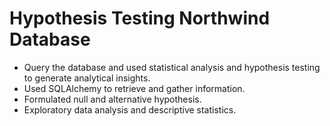 # Hypothesis Testing Northwind Database

<ul>
	<li>Query the database and used statistical analysis and hypothesis testing to generate analytical insights.</li> 
	<li>Used SQLAlchemy to retrieve and gather information. </li>
	<li>Formulated null and alternative hypothesis.</li>
	<li>Exploratory data analysis and descriptive statistics.</li> 
</ul>